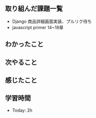 ## 取り組んだ課題一覧
- Django 商品詳細画面実装、プルリク待ち
- javascript primer 14~18章
## わかったこと

## 次やること
## 感じたこと
## 学習時間
- Today: 2h